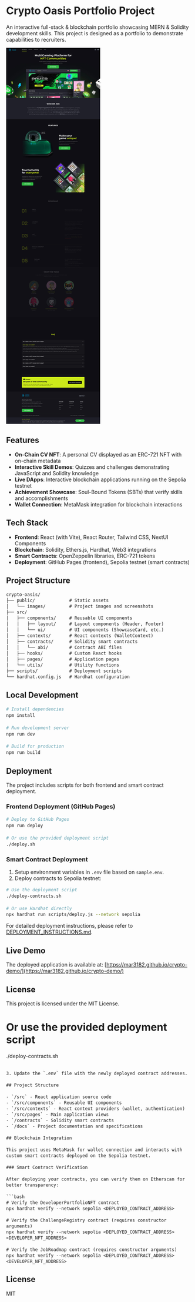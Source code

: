 # Crypto Oasis Portfolio Project

An interactive full-stack & blockchain portfolio showcasing MERN & Solidity development skills. This project is designed as a portfolio to demonstrate capabilities to recruiters.

![Crypto Oasis Portfolio Screenshot](public/images/00%20Landing%20Page.jpg)

## Features

- **On-Chain CV NFT**: A personal CV displayed as an ERC-721 NFT with on-chain metadata
- **Interactive Skill Demos**: Quizzes and challenges demonstrating JavaScript and Solidity knowledge
- **Live DApps**: Interactive blockchain applications running on the Sepolia testnet
- **Achievement Showcase**: Soul-Bound Tokens (SBTs) that verify skills and accomplishments
- **Wallet Connection**: MetaMask integration for blockchain interactions

## Tech Stack

- **Frontend**: React (with Vite), React Router, Tailwind CSS, NextUI Components
- **Blockchain**: Solidity, Ethers.js, Hardhat, Web3 integrations
- **Smart Contracts**: OpenZeppelin libraries, ERC-721 tokens
- **Deployment**: GitHub Pages (frontend), Sepolia testnet (smart contracts)

## Project Structure

```
crypto-oasis/
├── public/             # Static assets
│   └── images/         # Project images and screenshots
├── src/
│   ├── components/     # Reusable UI components
│   │   ├── layout/     # Layout components (Header, Footer)
│   │   └── ui/         # UI components (ShowcaseCard, etc.)
│   ├── contexts/       # React contexts (WalletContext)
│   ├── contracts/      # Solidity smart contracts
│   │   └── abi/        # Contract ABI files
│   ├── hooks/          # Custom React hooks
│   ├── pages/          # Application pages
│   └── utils/          # Utility functions
├── scripts/            # Deployment scripts
└── hardhat.config.js   # Hardhat configuration
```

## Local Development

```bash
# Install dependencies
npm install

# Run development server
npm run dev

# Build for production
npm run build
```

## Deployment

The project includes scripts for both frontend and smart contract deployment.

### Frontend Deployment (GitHub Pages)

```bash
# Deploy to GitHub Pages
npm run deploy

# Or use the provided deployment script
./deploy.sh
```

### Smart Contract Deployment

1. Setup environment variables in `.env` file based on `sample.env`.
2. Deploy contracts to Sepolia testnet:

```bash
# Use the deployment script
./deploy-contracts.sh

# Or use Hardhat directly
npx hardhat run scripts/deploy.js --network sepolia
```

For detailed deployment instructions, please refer to [DEPLOYMENT_INSTRUCTIONS.md](DEPLOYMENT_INSTRUCTIONS.md).

## Live Demo

The deployed application is available at: [https://mar3182.github.io/crypto-demo/](https://mar3182.github.io/crypto-demo/)

## License

This project is licensed under the MIT License.

# Or use the provided deployment script
./deploy-contracts.sh
```

3. Update the `.env` file with the newly deployed contract addresses.

## Project Structure

- `/src` - React application source code
- `/src/components` - Reusable UI components
- `/src/contexts` - React context providers (wallet, authentication)
- `/src/pages` - Main application views
- `/contracts` - Solidity smart contracts
- `/docs` - Project documentation and specifications

## Blockchain Integration

This project uses MetaMask for wallet connection and interacts with custom smart contracts deployed on the Sepolia testnet.

### Smart Contract Verification

After deploying your contracts, you can verify them on Etherscan for better transparency:

```bash
# Verify the DeveloperPortfolioNFT contract
npx hardhat verify --network sepolia <DEPLOYED_CONTRACT_ADDRESS>

# Verify the ChallengeRegistry contract (requires constructor arguments)
npx hardhat verify --network sepolia <DEPLOYED_CONTRACT_ADDRESS> <DEVELOPER_NFT_ADDRESS>

# Verify the JobRoadmap contract (requires constructor arguments)
npx hardhat verify --network sepolia <DEPLOYED_CONTRACT_ADDRESS> <DEVELOPER_NFT_ADDRESS>
```

## License

MIT
